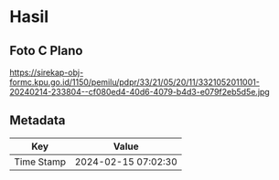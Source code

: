 # Hasil

## Foto C Plano

https://sirekap-obj-formc.kpu.go.id/1150/pemilu/pdpr/33/21/05/20/11/3321052011001-20240214-233804--cf080ed4-40d6-4079-b4d3-e079f2eb5d5e.jpg


## Metadata

| Key        | Value               |
| ---------- | ------------------- |
| Time Stamp | 2024-02-15 07:02:30 |



